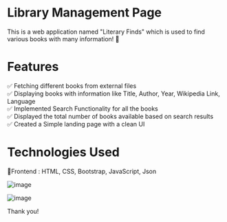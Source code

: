 # Library Management Page

This is a web application named "Literary Finds" which is used to find various books with many information! 🚀

# Features
✅ Fetching different books from external files <br />
✅ Displaying books with information like Title, Author, Year, Wikipedia Link, Language <br />
✅ Implemented Search Functionality for all the books <br />
✅ Displayed the total number of books available based on search results <br />
✅ Created a Simple landing page with a clean UI <br />

# Technologies Used
📍Frontend : HTML, CSS, Bootstrap, JavaScript, Json

![image](https://user-images.githubusercontent.com/88475979/235147285-2c60fd21-91f5-4dc5-bc47-08cd1520f6fc.png)

![image](https://user-images.githubusercontent.com/88475979/235147337-f33980e2-ff02-49d5-aed3-ac7ba1d9d0a1.png)



Thank you!

